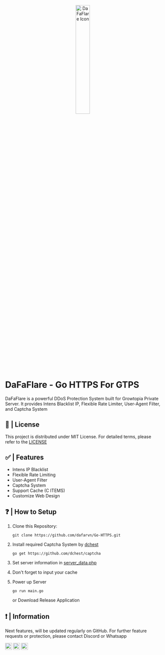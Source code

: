 <div id="top"</div>
<div align="center" ><img width="30%" alt="DaFaFlare Icon" src="https://i.ibb.co.com/VJTL6Zz/favicon.png"></div>

# DaFaFlare - Go HTTPS For GTPS

DaFaFlare is a powerful DDoS Protection System built for Growtopia Private Server. It provides Intens Blacklist IP, Flexible Rate Limiter, User-Agent Filter, and Captcha System

## 🧾 | License
This project is distributed under MIT License. For detailed terms, please refer to the [LICENSE](LICENSE)

## ✅ | Features
- Intens IP Blacklist
- Flexible Rate Limiting
- User-Agent Filter
- Captcha System
- Support Cache (C ITEMS)
- Customize Web Design

## ❓ | How to Setup
1. Clone this Repository:
   ```
   git clone https://github.com/dafarvn/Go-HTTPS.git
   ```
   
2. Install required Captcha System by [dchest](https://github.com/dchest)
   ```
   go get https://github.com/dchest/captcha
   ```
   
3. Set server information in [server_data.php](https://github.com/dafarvn/Go-HTTPS/blob/main/main.go#L163)
   
4. Don't forget to input your cache
   
5. Power up Server
   ```
   go run main.go
   ```
   or Download Release Application
   

## ❗ | Information
Next features, will be updated regularly on GitHub. For further feature requests or protection, please contact Discord or Whatsapp

<a href="https://github.com/dafarvn"><img alt="Link to my GitHub" src="https://img.shields.io/github/followers/dafarvn?style=for-the-badge&color=181717&logo=github&logoColor=181717&label=@dafarvn" height="22px"></a>
<a href="https://discord.com/channels/@me/1136638093101891665"><img alt="link to my Discord" src="https://img.shields.io/static/v1?label&message=dfarvn&color=000000&style=for-the-badge&logo=discord" height="22px"/></a>
<a href="https://wa.me/+6285175265241"><img alt="Link to my Whatsapp" src="https://img.shields.io/static/v1?label&message=DaFa Rizki Revansyah&color=000000&style=for-the-badge&logo=whatsapp" height="22px"/></a>
